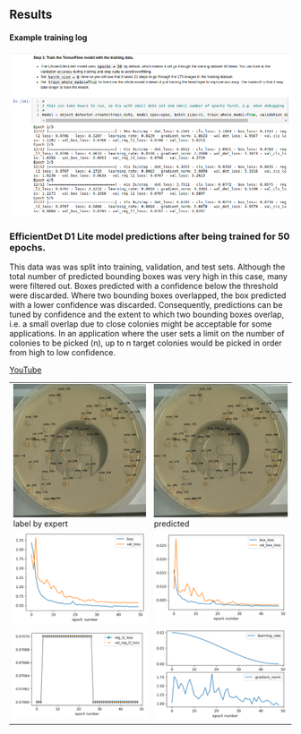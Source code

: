 ## Results 

#### Example training log

<img src=5-epochs.png  width=800 > 

### EfficientDet D1 Lite model predictions after being trained for 50 epochs.<br>
This data was was split into training, validation, and test sets. Although the total number of predicted bounding boxes was very high in this case, many were filtered out.
Boxes predicted with a confidence below the threshold were discarded. Where two bounding boxes overlapped, the box predicted with a lower confidence was discarded.
Consequently, predictions can be tuned by confidence and the extent to which two bounding boxes overlap, i.e. a small overlap due to close colonies might be acceptable for some applications. In an application where the user sets a limit on the number of colonies to be picked (n), up to n target colonies would be picked in order from high to low confidence.

<a href=https://www.youtube.com/channel/UCkWYMoMaR-2BUtU9O6clCAA > YouTube </a> <br>
<table>
<td><img src=car-white-GT.png  width=500 > label by expert </td>	
<td><img src=car-white-pred.png  width=500 > predicted </td>	
<tr>
<td><img src=model_50_loss.png  width=500 > </td>	
<td><img src=model_50_box.png  width=500 > </td>	
<tr>
<td><img src=model_50_L2.png  width=500 > </td>	
<td><img src=model_50_LR_GN.png  width=500 > </td>	
</table>



